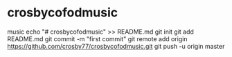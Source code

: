 # crosbycofodmusic
music
echo "# crosbycofodmusic" >> README.md
git init
git add README.md
git commit -m "first commit"
git remote add origin https://github.com/crosby77/crosbycofodmusic.git
git push -u origin master

